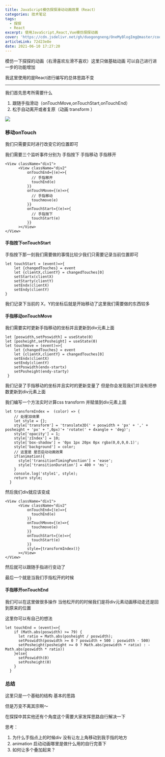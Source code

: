```yaml
---
title: JavaScript模仿探探滑动动画效果（React）
categories: 技术笔记
tags:
  - 探探
  - React
excerpt: 使用JavaScript,React,Vue模仿探探动画
cover: 'https://cdn.jsdelivr.net/gh/duogongneng/OneMyBlogImg@master/cool.cn_community_01e0b25d6721bca801211f9e194369.png@2o.png&refer=http___img.zcool.png'
articleLink: 72d23e8e
date: 2021-06-10 17:27:20
---
```


模仿一下探探的动画（右滑喜欢左滑不喜欢）这里只做基础动画 可以自己进行进一步的功能增加

我这里使用的是React进行编写的总体思路不变

-------------------------

我们首先思考所需要什么

1. 跟随手指滑动（onTouchMove,onTouchStart,onTouchEnd）
2. 松手自动离开或者复原（动画 transform ）

![](https://cdn.jsdelivr.net/gh/duogongneng/OneMyBlogImg@master/1540713-cb62427e7fde2680.gif)

### 移动onTouch

我们只需要实时进行改变它的位置即可 

我们需要三个监听事件分别为 手指按下 手指移动 手指移开

```
<View className="div1">
      <View className="div2"
          onTouchEnd={(e)=>{
          	// 手指移开
            touchEnd(e)
          }}
          onTouchMove={(e)=>{
          	// 手指移动
            touchmove(e)
          }}
          onTouchStart={(e)=>{
          	// 手指按下
            touchStart(e)
          }}
      ></View>
</View>
```

#### 手指按下onTouchStart

手指按下那一刻我们需要做的事情比较少我们只需要记录当前位置即可

```
let touchStart = (event)=>{
    let {changedTouches} = event
    let {clientX,clientY} = changedTouches[0]
    setStartx(clientX)
    setStarty(clientY)
    setEndx(clientX)
    setEndy(clientY)
}
```

我们记录下当前的 X，Y的坐标后就是开始移动了这里我们需要做的东西较多

#### 手指移动onTouchMove

我们需要实时更新手指移动的坐标并且更新到div元素上面

```
let [poswidth,setPoswidth] = useState(0)
let [posheight,setPosheight] = useState(0)
let touchmove = (event)=>{
    let {changedTouches} = event
    let {clientX,clientY} = changedTouches[0]
    setEndx(clientX)
    setEndy(clientY)
    setPoswidth(endx-startx)
    setPosheight(endy-starty)
 }
```

我们记录了手指移动的坐标并且实时的更新变量了 但是你会发现我们并没有把参数更新到div元素上面

我们编写一个方法实时计算css transform 并赋值到div元素上面

```
let transformIndex =  (color) => {
    // 处理3D效果
    let style = {};
    style['transform'] = 'translate3D(' + poswidth + 'px' + ',' + posheight + 'px' + ',0px)'+ 'rotate(' + dxangle + 'deg)';
    style['opacity'] = 1;
    style['zIndex'] = 10;
    style['box-shadow'] = '0px 1px 20px 0px rgba(0,0,0,0.1)';
    style['background'] = color;
    // 这里是 是否启动动画效果
    if(animation){
      style['transitionTimingFunction'] = 'ease';
      style['transitionDuration'] = 400 + 'ms';
    }
    console.log('style1', style);
    return style;
  }
```

然后我们div就应该变成

```
<View className="div1">
      <View className="div2"
          onTouchEnd={(e)=>{
            touchEnd(e)
          }}
          onTouchMove={(e)=>{
            touchmove(e)
          }}
          onTouchStart={(e)=>{
            touchStart(e)
          }}
          style={transformIndex()}
      ></View>
</View>
```

然后就可以跟随手指进行变动了

最后一个就是当我们手指松开的时候

#### 手指移开onTouchEnd

我们可以在这里做很多操作 当他松开的的时候我们是将div元素动画移动走还是回到原来的位置

这里你可以有自己的想法

```
let touchEnd = (event)=>{
    if (Math.abs(poswidth) >= 79) {
      let ratio = Math.abs(posheight / poswidth);
      setPoswidth(poswidth >= 0 ? poswidth + 500 : poswidth - 500)
      setPosheight(posheight >= 0 ? Math.abs(poswidth * ratio) : -Math.abs(poswidth * ratio))
    }else{
      setPoswidth(0)
      setPosheight(0)
    }
  }
```

### 总结

这里只是一个基础的结构 基本的思路

但是万变不离其宗啊～ 

在探探中其实他还有个角度这个需要大家发挥思路自行解决一下

思考：

1. 为什么手指点上的时候div 没有让左上角移动到我手指的地方
2. animation 启动动画哪里是做什么用的自行完善下
3. 如何让多个叠加起来？

